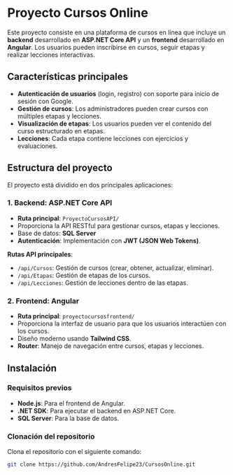 # Proyecto Cursos Online

Este proyecto consiste en una plataforma de cursos en línea que incluye un **backend** desarrollado en **ASP.NET Core API** y un **frontend** desarrollado en **Angular**. Los usuarios pueden inscribirse en cursos, seguir etapas y realizar lecciones interactivas.

## Características principales

- **Autenticación de usuarios** (login, registro) con soporte para inicio de sesión con Google.
- **Gestión de cursos**: Los administradores pueden crear cursos con múltiples etapas y lecciones.
- **Visualización de etapas**: Los usuarios pueden ver el contenido del curso estructurado en etapas.
- **Lecciones**: Cada etapa contiene lecciones con ejercicios y evaluaciones.

## Estructura del proyecto

El proyecto está dividido en dos principales aplicaciones:

### 1. **Backend: ASP.NET Core API**
   - **Ruta principal**: `ProyectoCursosAPI/`
   - Proporciona la API RESTful para gestionar cursos, etapas y lecciones.
   - Base de datos: **SQL Server**
   - **Autenticación**: Implementación con **JWT (JSON Web Tokens)**.
   
   **Rutas API principales**:
   - `/api/Cursos`: Gestión de cursos (crear, obtener, actualizar, eliminar).
   - `/api/Etapas`: Gestión de etapas de los cursos.
   - `/api/Lecciones`: Gestión de lecciones dentro de las etapas.

### 2. **Frontend: Angular**
   - **Ruta principal**: `proyectocursosfrontend/`
   - Proporciona la interfaz de usuario para que los usuarios interactúen con los cursos.
   - Diseño moderno usando **Tailwind CSS**.
   - **Router**: Manejo de navegación entre cursos, etapas y lecciones.

## Instalación

### Requisitos previos

- **Node.js**: Para el frontend de Angular.
- **.NET SDK**: Para ejecutar el backend en ASP.NET Core.
- **SQL Server**: Para la base de datos.

### Clonación del repositorio

Clona el repositorio con el siguiente comando:

```bash
git clone https://github.com/AndresFelipe23/CursosOnline.git
